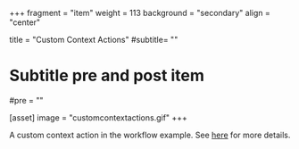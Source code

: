 +++
fragment = "item"
weight = 113
background = "secondary"
align = "center"

title = "Custom Context Actions"
#subtitle= ""

# Subtitle pre and post item
#pre = ""

[asset]
  image = "customcontextactions.gif"
+++

A custom context action in the workflow example. See [here](https://www.eclipse.dev/glsp/documentation/#workflowoverview) for more details.
